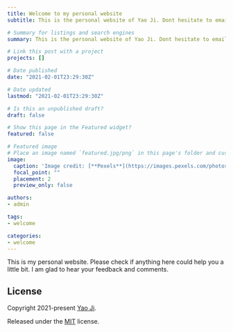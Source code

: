 ```yaml
---
title: Welcome to my personal website
subtitle: This is the personal website of Yao Ji. Dont hesitate to email me if you have any comments about me or my website.

# Summary for listings and search engines
summary: This is the personal website of Yao Ji. Dont hesitate to email me if you have any comments about me or my website.

# Link this post with a project
projects: []

# Date published
date: "2021-02-01T23:29:30Z"

# Date updated
lastmod: "2021-02-01T23:29:30Z"

# Is this an unpublished draft?
draft: false

# Show this page in the Featured widget?
featured: false

# Featured image
# Place an image named `featured.jpg/png` in this page's folder and customize its options here.
image:
  caption: 'Image credit: [**Pexels**](https://images.pexels.com/photos/5598288/pexels-photo-5598288.jpeg?auto=compress&cs=tinysrgb&dpr=3&h=750&w=1260)'
  focal_point: ""
  placement: 2
  preview_only: false

authors:
- admin

tags:
- welcome

categories:
- welcome
---
```


This is my personal website. Please check if anything here could help you a little bit. I am glad to hear your feedback and comments. 

## License

Copyright 2021-present [Yao Ji](https://yaoji.netlify.com/).

Released under the [MIT](https://github.com/wowchemy/wowchemy-hugo-modules/blob/master/LICENSE.md) license.
